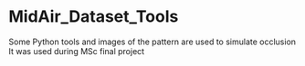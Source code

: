 # MidAir_Dataset_Tools
Some Python tools and images of the pattern are used to simulate occlusion
It was used during MSc final project
